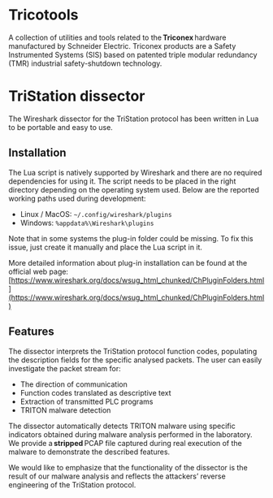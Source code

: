 # Tricotools
A collection of utilities and tools related to the **Triconex** hardware manufactured by Schneider Electric. Triconex products are a Safety Instrumented Systems (SIS) based on patented triple modular redundancy (TMR) industrial safety-shutdown technology.

# TriStation dissector
The Wireshark dissector for the TriStation protocol has been written in Lua to be portable and easy to use.

## Installation
The Lua script is natively supported by Wireshark and there are no required dependencies for using it. The script needs to be placed in the right directory depending on the operating system used. Below are the reported working paths used during development:

* Linux / MacOS: ```~/.config/wireshark/plugins```
* Windows: ```%appdata%\Wireshark\plugins```

Note that in some systems the plug-in folder could be missing. To fix this issue, just create it manually and place the Lua script in it.

More detailed information about plug-in installation can be found at the official web page:
[https://www.wireshark.org/docs/wsug_html_chunked/ChPluginFolders.html](https://www.wireshark.org/docs/wsug_html_chunked/ChPluginFolders.html)

## Features
The dissector interprets the TriStation protocol function codes, populating the description fields for the specific analysed packets. The user can easily investigate the packet stream for:
* The direction of communication
* Function codes translated as descriptive text
* Extraction of transmitted PLC programs
* TRITON malware detection

The dissector automatically detects TRITON malware using specific indicators obtained during malware analysis performed in the laboratory. We provide a **stripped** PCAP file captured during real execution of the malware to demonstrate the described features. 

We would like to emphasize that the functionality of the dissector is the result of our malware analysis and reflects the attackers’ reverse engineering of the TriStation protocol.
